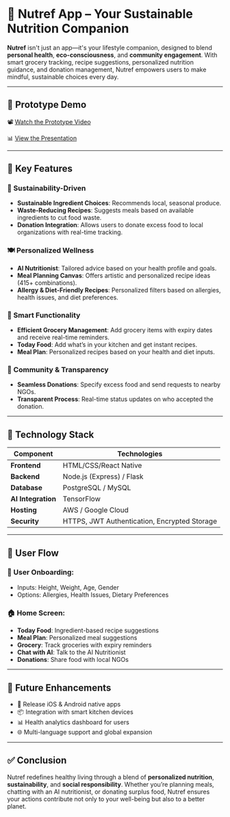 # 🌿 Nutref App – Your Sustainable Nutrition Companion

**Nutref** isn't just an app—it's your lifestyle companion, designed to blend **personal health**, **eco-consciousness**, and **community engagement**. With smart grocery tracking, recipe suggestions, personalized nutrition guidance, and donation management, Nutref empowers users to make mindful, sustainable choices every day.

---

## 🎥 Prototype Demo

📽️ [Watch the Prototype Video](https://drive.google.com/file/d/1Zxyy7Z_jeOAVCGvIBE7Zecjr2DZ896YF/view?usp=drivesdk)

📊 [View the Presentation](https://docs.google.com/presentation/d/1Zxoq8dcVOMAc58927AzpBAbYseU05mpJ/edit?usp=drivesdk&ouid=110155921156206400056&rtpof=true&sd=true)

---

## 🌟 Key Features

### 🌱 Sustainability-Driven
- **Sustainable Ingredient Choices**: Recommends local, seasonal produce.
- **Waste-Reducing Recipes**: Suggests meals based on available ingredients to cut food waste.
- **Donation Integration**: Allows users to donate excess food to local organizations with real-time tracking.

### 🍽 Personalized Wellness
- **AI Nutritionist**: Tailored advice based on your health profile and goals.
- **Meal Planning Canvas**: Offers artistic and personalized recipe ideas (415+ combinations).
- **Allergy & Diet-Friendly Recipes**: Personalized filters based on allergies, health issues, and diet preferences.

### 🧠 Smart Functionality
- **Efficient Grocery Management**: Add grocery items with expiry dates and receive real-time reminders.
- **Today Food**: Add what’s in your kitchen and get instant recipes.
- **Meal Plan**: Personalized recipes based on your health and diet inputs.

### 👥 Community & Transparency
- **Seamless Donations**: Specify excess food and send requests to nearby NGOs.
- **Transparent Process**: Real-time status updates on who accepted the donation.

---

## 🔧 Technology Stack

| Component       | Technologies                                      |
|------------------|--------------------------------------------------|
| **Frontend**     | HTML/CSS/React Native                            |
| **Backend**      | Node.js (Express) / Flask                        |
| **Database**     | PostgreSQL / MySQL                               |
| **AI Integration** | TensorFlow                                     |
| **Hosting**      | AWS / Google Cloud                               |
| **Security**     | HTTPS, JWT Authentication, Encrypted Storage     |

---

## 🧭 User Flow

### 👤 User Onboarding:
- Inputs: Height, Weight, Age, Gender
- Options: Allergies, Health Issues, Dietary Preferences

### 🏠 Home Screen:
- **Today Food**: Ingredient-based recipe suggestions  
- **Meal Plan**: Personalized meal suggestions  
- **Grocery**: Track groceries with expiry reminders  
- **Chat with AI**: Talk to the AI Nutritionist  
- **Donations**: Share food with local NGOs  

---

## 🔮 Future Enhancements

- 📲 Release iOS & Android native apps
- 📦 Integration with smart kitchen devices
- 📊 Health analytics dashboard for users
- 🌐 Multi-language support and global expansion

---

## ✅ Conclusion

Nutref redefines healthy living through a blend of **personalized nutrition**, **sustainability**, and **social responsibility**. Whether you’re planning meals, chatting with an AI nutritionist, or donating surplus food, Nutref ensures your actions contribute not only to your well-being but also to a better planet.

